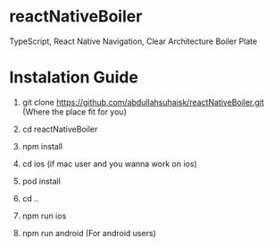 # reactNativeBoiler
TypeScript, React Native Navigation, Clear Architecture Boiler Plate

# Instalation Guide
1. git clone https://github.com/abdullahsuhaisk/reactNativeBoiler.git (Where the place fit for you)
2. cd reactNativeBoiler
3. npm install

4. cd ios (if mac user and you wanna work on ios)
5. pod install
6. cd ..
7. npm run ios

4. npm run android (For android users)

